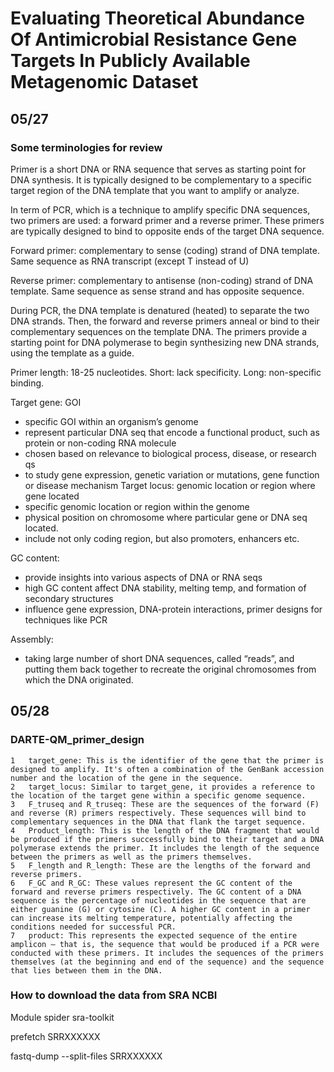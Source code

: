 # Evaluating Theoretical Abundance Of Antimicrobial Resistance Gene Targets In Publicly Available Metagenomic Dataset

## 05/27 
### Some terminologies for review 
Primer is a short DNA or RNA sequence that serves as starting point for DNA synthesis. It is typically designed to be complementary to a specific target region of the DNA template that you want to amplify or analyze. 

In term of PCR, which is a technique to amplify specific DNA sequences, two primers are used: a forward primer and a reverse primer. These primers are typically designed to bind to opposite ends of the target DNA sequence. 

Forward primer: complementary to sense (coding) strand of DNA template. Same sequence as RNA transcript (except T instead of U) 

Reverse primer: complementary to antisense (non-coding) strand of DNA template. Same sequence as sense strand and has opposite sequence.

During PCR, the DNA template is denatured (heated) to separate the two DNA strands. Then, the forward and reverse primers anneal or bind to their complementary sequences on the template DNA. The primers provide a starting point for DNA polymerase to begin synthesizing new DNA strands, using the template as a guide.

Primer length: 18-25 nucleotides. Short: lack specificity. Long: non-specific binding. 

Target gene: GOI
- specific GOI within an organism’s genome
- represent particular DNA seq that encode a functional product, such as protein or non-coding RNA molecule
- chosen based on relevance to biological process, disease, or research qs
- to study gene expression, genetic variation or mutations, gene function or disease mechanism 
Target locus: genomic location or region where gene located
- specific genomic location or region within the genome
- physical position on chromosome where particular gene or DNA seq located. 
- include not only coding region, but also promoters, enhancers etc.

GC content:
- provide insights into various aspects of DNA or RNA seqs 
- high GC content affect DNA stability, melting temp, and formation of secondary structures
- influence gene expression, DNA-protein interactions, primer designs for techniques like PCR

Assembly:
- taking large number of short DNA sequences, called “reads”, and putting them back together to recreate the original chromosomes from which the DNA originated. 

## 05/28
### DARTE-QM_primer_design
	1	target_gene: This is the identifier of the gene that the primer is designed to amplify. It's often a combination of the GenBank accession number and the location of the gene in the sequence.
	2	target_locus: Similar to target_gene, it provides a reference to the location of the target gene within a specific genome sequence.
	3	F_truseq and R_truseq: These are the sequences of the forward (F) and reverse (R) primers respectively. These sequences will bind to complementary sequences in the DNA that flank the target sequence.
	4	Product_length: This is the length of the DNA fragment that would be produced if the primers successfully bind to their target and a DNA polymerase extends the primer. It includes the length of the sequence between the primers as well as the primers themselves.
	5	F_length and R_length: These are the lengths of the forward and reverse primers.
	6	F_GC and R_GC: These values represent the GC content of the forward and reverse primers respectively. The GC content of a DNA sequence is the percentage of nucleotides in the sequence that are either guanine (G) or cytosine (C). A higher GC content in a primer can increase its melting temperature, potentially affecting the conditions needed for successful PCR.
	7	product: This represents the expected sequence of the entire amplicon – that is, the sequence that would be produced if a PCR were conducted with these primers. It includes the sequences of the primers themselves (at the beginning and end of the sequence) and the sequence that lies between them in the DNA.
  
### How to download the data from SRA NCBI 
Module spider sra-toolkit

prefetch SRRXXXXXX

fastq-dump --split-files SRRXXXXXX

